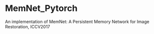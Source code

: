 # MemNet_Pytorch
An implementation of MemNet: A Persistent Memory Network for Image Restoration, ICCV2017
